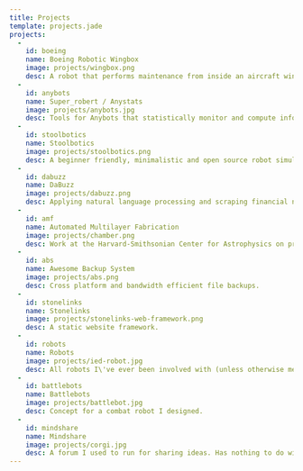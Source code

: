 ```yaml
---
title: Projects
template: projects.jade
projects:
  -
    id: boeing
    name: Boeing Robotic Wingbox
    image: projects/wingbox.png
    desc: A robot that performs maintenance from inside an aircraft wing. Developed as part of my Boeing sponsored capstone project.
  -
    id: anybots
    name: Super_robert / Anystats
    image: projects/anybots.jpg
    desc: Tools for Anybots that statistically monitor and compute information about fleets of robots.
  -
    id: stoolbotics
    name: Stoolbotics
    image: projects/stoolbotics.png
    desc: A beginner friendly, minimalistic and open source robot simulator.
  -
    id: dabuzz
    name: DaBuzz
    image: projects/dabuzz.png
    desc: Applying natural language processing and scraping financial news sources to gauge public sentiment of the stock market.
  -
    id: amf
    name: Automated Multilayer Fabrication
    image: projects/chamber.png
    desc: Work at the Harvard-Smithsonian Center for Astrophysics on prototyping X-ray optics.
  -
    id: abs
    name: Awesome Backup System
    image: projects/abs.png
    desc: Cross platform and bandwidth efficient file backups.
  -
    id: stonelinks
    name: Stonelinks
    image: projects/stonelinks-web-framework.png
    desc: A static website framework.
  -
    id: robots
    name: Robots
    image: projects/ied-robot.jpg
    desc: All robots I\'ve ever been involved with (unless otherwise mentioned on this page).
  -
    id: battlebots
    name: Battlebots
    image: projects/battlebot.jpg
    desc: Concept for a combat robot I designed.
  -
    id: mindshare
    name: Mindshare
    image: projects/corgi.jpg
    desc: A forum I used to run for sharing ideas. Has nothing to do with corgis.
---
```

